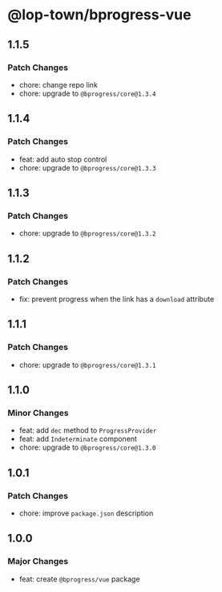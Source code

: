# @lop-town/bprogress-vue

## 1.1.5

### Patch Changes

- chore: change repo link
- chore: upgrade to `@bprogress/core@1.3.4`

## 1.1.4

### Patch Changes

- feat: add auto stop control
- chore: upgrade to `@bprogress/core@1.3.3`

## 1.1.3

### Patch Changes

- chore: upgrade to `@bprogress/core@1.3.2`

## 1.1.2

### Patch Changes

- fix: prevent progress when the link has a `download` attribute

## 1.1.1

### Patch Changes

- chore: upgrade to `@bprogress/core@1.3.1`

## 1.1.0

### Minor Changes

- feat: add `dec` method to `ProgressProvider`
- feat: add `Indeterminate` component
- chore: upgrade to `@bprogress/core@1.3.0`

## 1.0.1

### Patch Changes

- chore: improve `package.json` description

## 1.0.0

### Major Changes

- feat: create `@bprogress/vue` package
